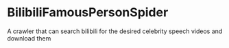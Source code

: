 # BilibiliFamousPersonSpider

A crawler that can search bilibili for the desired celebrity speech videos and download them
